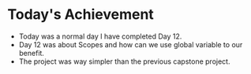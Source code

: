 # Today's Achievement
- Today was a normal day I have completed Day 12.
- Day 12 was about Scopes and how can we use global variable to our benefit.
- The project was way simpler than the previous capstone project.